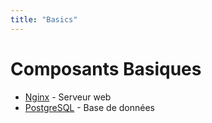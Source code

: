 ```yaml
---
title: "Basics"
---
```


# Composants Basiques

- [Nginx](nginx/) - Serveur web
- [PostgreSQL](postgresql-memory/) - Base de données

